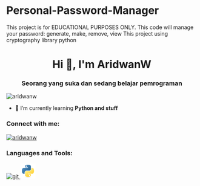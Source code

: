 # Personal-Password-Manager
This project is for EDUCATIONAL PURPOSES ONLY. This code will manage your password: generate, make, remove, view
This project using cryptography library python

<h1 align="center">Hi 👋, I'm AridwanW</h1>
<h3 align="center">Seorang yang suka dan sedang belajar pemrograman</h3>

<p align="left"> <img src="https://komarev.com/ghpvc/?username=aridwanw&label=Profile%20views&color=0e75b6&style=flat" alt="aridwanw" /> </p>

- 🌱 I’m currently learning **Python and stuff**

<h3 align="left">Connect with me:</h3>
<p align="left">
<a href="https://instagram.com/aridwanw" target="blank"><img align="center" src="https://raw.githubusercontent.com/rahuldkjain/github-profile-readme-generator/master/src/images/icons/Social/instagram.svg" alt="aridwanw" height="30" width="40" /></a>
</p>

<h3 align="left">Languages and Tools:</h3>
<p align="left"> <a href="https://git-scm.com/" target="_blank" rel="noreferrer"> <img src="https://www.vectorlogo.zone/logos/git-scm/git-scm-icon.svg" alt="git" width="40" height="40"/> </a> <a href="https://www.python.org" target="_blank" rel="noreferrer"> <img src="https://raw.githubusercontent.com/devicons/devicon/master/icons/python/python-original.svg" alt="python" width="40" height="40"/> </a> </p>
